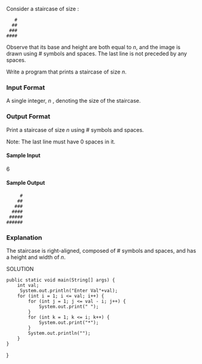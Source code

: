 Consider a staircase of size :
```
   #
  ##
 ###
####
```
Observe that its base and height are both equal to *n*, and the image is drawn using # symbols and spaces. The last line is not preceded by any spaces.

Write a program that prints a staircase of size *n*.

### Input Format

A single integer, *n* , denoting the size of the staircase.

### Output Format

Print a staircase of size *n* using # symbols and spaces.

Note: The last line must have 0 spaces in it.

#### Sample Input

6 
#### Sample Output
```
     #
    ##
   ###
  ####
 #####
######
```
### Explanation

The staircase is right-aligned, composed of # symbols and spaces, and has a height and width of *n*.


SOLUTION


 
    public static void main(String[] args) {
        int val;
         System.out.println("Enter Val"+val);
        for (int i = 1; i <= val; i++) {
            for (int j = 1; j <= val - i; j++) {
                System.out.print(" ");
            }
            for (int k = 1; k <= i; k++) {
                System.out.print("*");
            }
            System.out.println("");
        }
    }
 
}
